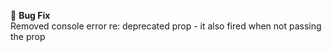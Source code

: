 🐛  **Bug Fix**<br />
Removed console error re: deprecated prop - it also fired when not passing the prop